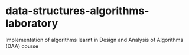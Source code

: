# data-structures-algorithms-laboratory
Implementation of algorithms learnt in Design and Analysis of Algorithms (DAA) course
